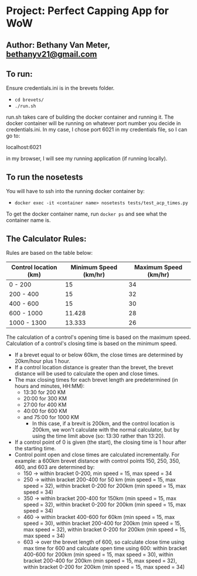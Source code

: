 # Project: Perfect Capping App for WoW
## Author: Bethany Van Meter, bethanyv21@gmail.com

## To run:

Ensure credentials.ini is in the brevets folder.

* `cd brevets/`
* `./run.sh`

run.sh takes care of building the docker container and running it. The docker container will be running on whatever port number you decide in credentials.ini. In my case, I chose port 6021 in my credentials file, so I can go to:

localhost:6021

in my browser, I will see my running application (if running locally).

## To run the nosetests
You will have to ssh into the running docker container by:

* `docker exec -it <container name> nosetests tests/test_acp_times.py`

To get the docker container name, run `docker ps` and see what the container name is.

## The Calculator Rules:

Rules are based on the table below:

| Control location (km) | Minimum Speed (km/hr) | Maximum Speed (km/hr)  |
| --------------------- | --------------------- | ---------------------- |
| 0 - 200               | 15                    | 34                     |
| 200 - 400             | 15                    | 32                     |
| 400 - 600             | 15                    | 30                     |
| 600 - 1000            | 11.428                | 28                     |
| 1000 - 1300           | 13.333                | 26                     |

The calculation of a control's opening time is based on the maximum speed. Calculation of a control's closing time is based on the minimum speed.

* If a brevet equal to or below 60km, the close times are determined by 20km/hour plus 1 hour.
* If a control location distance is greater than the brevet, the brevet distance will be used to calculate the open and close times.
* The max closing times for each brevet length are predetermined (in hours and minutes, HH:MM):
	* 13:30 for 200 KM
	* 20:00 for 300 KM
	* 27:00 for 400 KM
	* 40:00 for 600 KM
	* and 75:00 for 1000 KM
		* In this case, if a brevit is 200km, and the control location is 200km, we won't calculate with the normal calculator, but by using the time limit above (so: 13:30 rather than 13:20).
* If a control point of 0 is given (the start), the closing time is 1 hour after the starting time. 
* Control point open and close times are calculated incrementally. For example: a 600km brevet distance with control points 150, 250, 350, 460, and 603 are determined by:
	* 150 -> within bracket 0-200, min speed = 15, max speed = 34
	* 250 -> within bracket 200-400 for 50 km (min speed = 15, max speed = 32), within bracket 0-200 for 200km (min speed = 15, max speed = 34)
	* 350 -> within bracket 200-400 for 150km (min speed = 15, max speed = 32), within bracket 0-200 for 200km (min speed = 15, max speed = 34)
	* 460 -> within bracket 400-600 for 60km (min speed = 15, max speed = 30), within bracket 200-400 for 200km (min speed = 15, max speed = 32), within bracket 0-200 for 200km (min speed = 15, max speed = 34)
	* 603 -> over the brevet length of 600, so calculate close time using max time for 600 and calculate open time using 600: within bracket 400-600 for 200km (min speed = 15, max speed = 30), within bracket 200-400 for 200km (min speed = 15, max speed = 32), within bracket 0-200 for 200km (min speed = 15, max speed = 34)